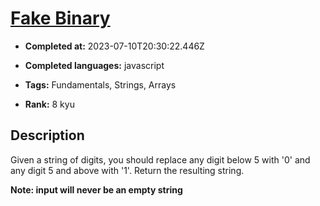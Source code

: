 # [Fake Binary](https://www.codewars.com/kata/57eae65a4321032ce000002d)

- **Completed at:** 2023-07-10T20:30:22.446Z

- **Completed languages:** javascript

- **Tags:** Fundamentals, Strings, Arrays

- **Rank:** 8 kyu

## Description

Given a string of digits, you should replace any digit below 5 with '0' and any digit 5 and above with '1'. Return the resulting string.

**Note: input will never be an empty string**
